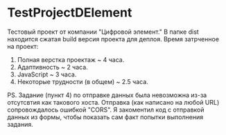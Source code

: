 # TestProjectDElement
Тестовый проект от компании "Цифровой элемент."
В папке dist находится сжатая build версия проекта для деплоя.
Время затрченное на проект:
  1. Полная верстка проектаж ~ 4 часа.
  2. Адаптивность ~ 2 часа.
  3. JavaScript ~ 3 часа.
  4. Некоторые трудности (в общем) ~ 2.5 часа.
  
PS. Задание (пункт 4) по отправке данных была невозможна из-за отсутсвтия как такового хоста. Отправка (как написано на любой URL) сопровождалось ошибкой "CORS".
Я закоментил код с отправкой данных из формы, чтобы показать сам факт попытки выполнения задания.
